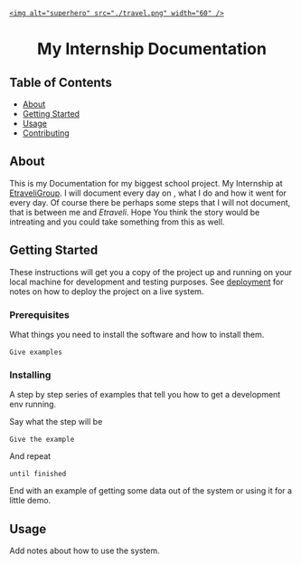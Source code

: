 <p align="center">
  <a href="https://www.marcellable.com">

    <img alt="superhero" src="./travel.png" width="60" />

  </a>
</p>
<h1 align="center">
  My Internship Documentation
</h1>

## Table of Contents

* [About](#about)
* [Getting Started](#getting_started)
* [Usage](#usage)
* [Contributing](../CONTRIBUTING.md)

## About <a name = "about"></a>

This is my Documentation for my biggest school project. My Internship at [EtraveliGroup](https://www.etraveligroup.com/).
I will document every day on , what I do and how it went for every day. Of course there be perhaps some steps that I will not document, that is between me and *Etraveli*. Hope You think the story would be intreating and you could take something from this as well.

## Getting Started <a name = "getting_started"></a>

These instructions will get you a copy of the project up and running on your local machine for development and testing purposes. See [deployment](#deployment) for notes on how to deploy the project on a live system.

### Prerequisites

What things you need to install the software and how to install them.

``` 
Give examples
```

### Installing

A step by step series of examples that tell you how to get a development env running.

Say what the step will be

``` 
Give the example
```

And repeat

``` 
until finished
```

End with an example of getting some data out of the system or using it for a little demo.

## Usage <a name = "usage"></a>

Add notes about how to use the system.
